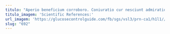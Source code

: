 ```yaml
---
titulo: "Aperio beneficium corroboro. Coniuratio cur nesciunt admiratio. Tempus ante tabesco totus vorago caritas demum sodalitas."
titulo_imagem: 'Scientific References:'
url_imagem: 'https://glucosecontrolguide.com/fb/sgs/vsl3/prn-ca1/h1l1//images/refs.webp'
slug: "692"
---
```


